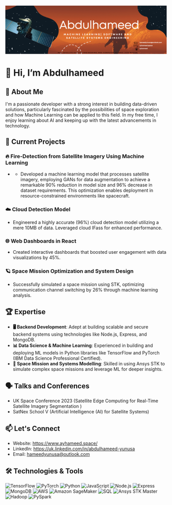 ![banner](banner.png)

# 👋 Hi, I’m Abdulhameed

## 👤  About Me
I'm a passionate developer with a strong interest in building data-driven solutions, particularly fascinated by the possibilities of space exploration and how Machine Learning can be applied to this field. In my free time, I enjoy learning about AI and keeping up with the latest advancements in technology.

## 🚧 Current Projects
### 🔥 Fire-Detection from Satellite Imagery Using Machine Learning
- - Developed a machine learning model that processes satellite imagery, employing GANs for data augmentation to achieve a remarkable 90% reduction in model size and 96% decrease in dataset requirements. This optimization enables deployment in resource-constrained environments like spacecraft.
  
### ☁️ Cloud Detection Model
- Engineered a highly accurate (96%) cloud detection model utilizing a mere 10MB of data. Leveraged cloud IFass for enhanced performance.

### 🌐 Web Dashboards in React
- Created interactive dashboards that boosted user engagement with data visualizations by 45%.
  
### 🪐 Space Mission Optimization and System Design
- Successfully simulated a space mission using STK, optimizing communication channel switching by 26% through machine learning analysis.

## 🏆 Expertise
- **🖥️ Backend Development**: Adept at building scalable and secure backend systems using technologies like Node.js, Express, and MongoDB.
- **📊 Data Science & Machine Learning**: Experienced in building and deploying ML models in Python libraries like TensorFlow and PyTorch (IBM Data Science Professional Certified).
- **🚀 Space Mission and Systems Modelling**: Skilled in using Ansys STK to simulate complex space missions and leverage ML for deeper insights.

## 🗣️  Talks and Conferences 
- UK Space Conference 2023 (Satellite Edge Computing for Real-Time Satellite Imagery Segmentation )
- SatNex School V (Artificial Intelligence (AI) for Satellite Systems)

## 📫 Let's Connect
- Website: https://www.ayhameed.space/
- LinkedIn: https://uk.linkedin.com/in/abdulhameed-yunusa
- Email: hameedyunusa@outlook.com


## 🛠️ Technologies & Tools
![TensorFlow](https://img.shields.io/badge/TensorFlow-%23FF6F00.svg?style=for-the-badge&logo=TensorFlow&logoColor=white)
![PyTorch](https://img.shields.io/badge/PyTorch-%23EE4C2C.svg?style=for-the-badge&logo=PyTorch&logoColor=white)
![Python](https://img.shields.io/badge/Python-%233776AB.svg?style=for-the-badge&logo=Python&logoColor=white)
![JavaScript](https://img.shields.io/badge/JavaScript-%23F7DF1E.svg?style=for-the-badge&logo=JavaScript&logoColor=black)
![Node.js](https://img.shields.io/badge/Node.js-%23339933.svg?style=for-the-badge&logo=Node.js&logoColor=white)
![Express](https://img.shields.io/badge/Express-%23000000.svg?style=for-the-badge&logo=Express&logoColor=white)
![MongoDB](https://img.shields.io/badge/MongoDB-%2347A248.svg?style=for-the-badge&logo=MongoDB&logoColor=white)
![AWS](https://img.shields.io/badge/AWS-%23FF9900.svg?style=for-the-badge&logo=Amazon-AWS&logoColor=white)
![Amazon SageMaker](https://img.shields.io/badge/Amazon%20SageMaker-%230072A3.svg?style=for-the-badge&logo=Amazon-SageMaker&logoColor=white)
![SQL](https://img.shields.io/badge/SQL-%234479A1.svg?style=for-the-badge&logo=MySQL&logoColor=white)
![Ansys STK Master](https://img.shields.io/badge/Ansys%20STK-%23FFCC33.svg?style=for-the-badge&logo=ansys&logoColor=black)
![Hadoop](https://img.shields.io/badge/Hadoop-%2322CC3E.svg?style=for-the-badge&logo=apache-hadoop&logoColor=white)
![PySpark](https://img.shields.io/badge/PySpark-%23E25A1C.svg?style=for-the-badge&logo=apache-spark&logoColor=white)
<!---
ayhameed/ayhameed is a ✨ special ✨ repository because its `README.md` (this file) appears on your GitHub profile.
You can click the Preview link to take a look at your changes.
--->
